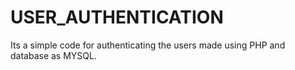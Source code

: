 # USER_AUTHENTICATION

Its a simple code for authenticating the users made using PHP and database as MYSQL.
